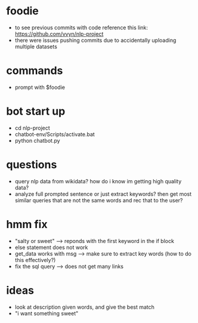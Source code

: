 # foodie
- to see previous commits with code reference this link: https://github.com/vvyn/nlp-project
- there were issues pushing commits due to accidentally uploading multiple datasets

# commands
- prompt with $foodie

# bot start up
- cd nlp-project
- chatbot-env/Scripts/activate.bat
- python chatbot.py

# questions
- query nlp data from wikidata? how do i know im getting high quality data?
- analyze full prompted sentence or just extract keywords? then get most similar queries that are not the same words and rec that to the user?

# hmm fix
- "salty or sweet" --> reponds with the first keyword in the if block
- else statement does not work
- get_data works with msg --> make sure to extract key words (how to do this effectively?)
- fix the sql query --> does not get many links

# ideas
- look at description given words, and give the best match
- "i want something sweet"